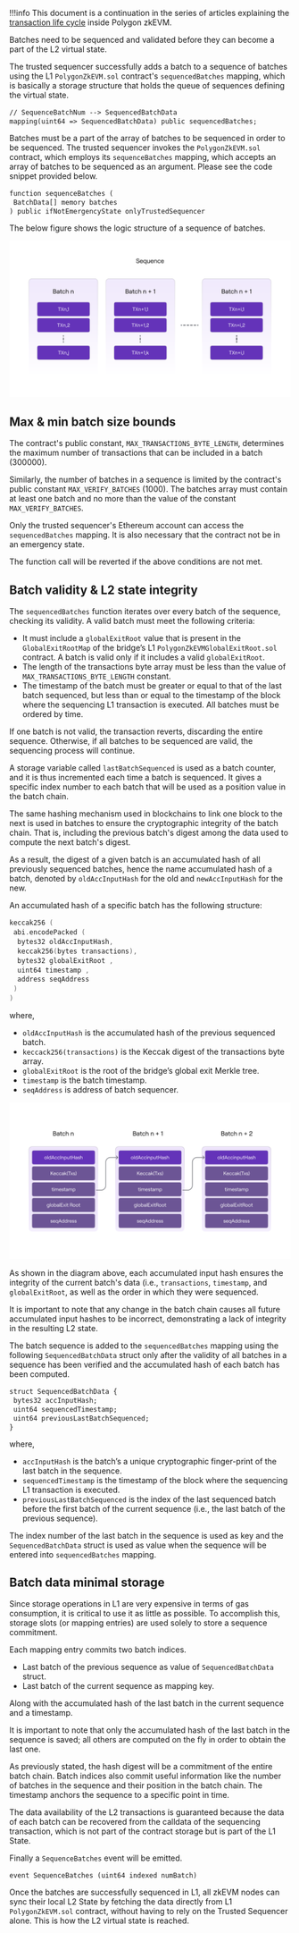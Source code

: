 
!!!info
    This document is a continuation in the series of articles explaining the [transaction life cycle](transaction-execution.md) inside Polygon zkEVM.

Batches need to be sequenced and validated before they can become a part of the L2 virtual state.

The trusted sequencer successfully adds a batch to a sequence of batches using the L1 `PolygonZkEVM.sol` contract's `sequencedBatches` mapping, which is basically a storage structure that holds the queue of sequences defining the virtual state.

```
// SequenceBatchNum --> SequencedBatchData
mapping(uint64 => SequencedBatchData) public sequencedBatches;
```

Batches must be a part of the array of batches to be sequenced in order to be sequenced. The trusted sequencer invokes the `PolygonZkEVM.sol` contract, which employs its `sequenceBatches` mapping, which accepts an array of batches to be sequenced as an argument. Please see the code snippet provided below.

```
function sequenceBatches ( 
 BatchData[] memory batches
) public ifNotEmergencyState onlyTrustedSequencer
```

The below figure shows the logic structure of a sequence of batches.

![An outline of sequenced batches](../../../../img/zkEVM/03l2-sequencing-batches.png)

## Max & min batch size bounds

The contract's public constant, `MAX_TRANSACTIONS_BYTE_LENGTH`, determines the maximum number of transactions that can be included in a batch (300000).

Similarly, the number of batches in a sequence is limited by the contract's public constant `MAX_VERIFY_BATCHES` (1000). The batches array must contain at least one batch and no more than the value of the constant `MAX_VERIFY_BATCHES`.

Only the trusted sequencer's Ethereum account can access the `sequencedBatches` mapping. It is also necessary that the contract not be in an emergency state.

The function call will be reverted if the above conditions are not met.

## Batch validity & L2 state integrity

The `sequencedBatches` function iterates over every batch of the sequence, checking its validity. A valid batch must meet the following criteria:

- It must include a `globalExitRoot` value that is present in the `GlobalExitRootMap` of the bridge’s L1 `PolygonZkEVMGlobalExitRoot.sol` contract. A batch is valid only if it includes a valid `globalExitRoot`.
- The length of the transactions byte array must be less than the value of `MAX_TRANSACTIONS_BYTE_LENGTH` constant.
- The timestamp of the batch must be greater or equal to that of the last batch sequenced, but less than or equal to the timestamp of the block where the sequencing L1 transaction is executed. All batches must be ordered by time.

If one batch is not valid, the transaction reverts, discarding the entire sequence. Otherwise, if all batches to be sequenced are valid, the sequencing process will continue.

A storage variable called `lastBatchSequenced` is used as a batch counter, and it is thus incremented each time a batch is sequenced. It gives a specific index number to each batch that will be used as a position value in the batch chain.

The same hashing mechanism used in blockchains to link one block to the next is used in batches to ensure the cryptographic integrity of the batch chain. That is, including the previous batch's digest among the data used to compute the next batch's digest.

As a result, the digest of a given batch is an accumulated hash of all previously sequenced batches, hence the name accumulated hash of a batch, denoted by `oldAccInputHash` for the old and `newAccInputHash` for the new.

An accumulated hash of a specific batch has the following structure:

```c++
keccak256 ( 
 abi.encodePacked (
  bytes32 oldAccInputHash, 
  keccak256(bytes transactions), 
  bytes32 globalExitRoot ,
  uint64 timestamp ,
  address seqAddress
 )
)
```

​where,

- `oldAccInputHash` is the accumulated hash of the previous sequenced batch.
- `keccack256(transactions)` is the Keccak digest of the transactions byte array.
- `globalExitRoot` is the root of the bridge’s global exit Merkle tree.
- `timestamp` is the batch timestamp.
- `seqAddress` is address of batch sequencer.

![Batch chain structure](../../../../img/zkEVM/04l2-batch-chain-acc-hash.png)

As shown in the diagram above, each accumulated input hash ensures the integrity of the current batch's data (i.e., `transactions`, `timestamp`, and `globalExitRoot`, as well as the order in which they were sequenced.

It is important to note that any change in the batch chain causes all future accumulated input hashes to be incorrect, demonstrating a lack of integrity in the resulting L2 state.

The batch sequence is added to the `sequencedBatches` mapping using the following `SequencedBatchData` struct only after the validity of all batches in a sequence has been verified and the accumulated hash of each batch has been computed.

```
struct SequencedBatchData {
 bytes32 accInputHash;
 uint64 sequencedTimestamp;
 uint64 previousLastBatchSequenced;
}
```

​where,

- `accInputHash` is the batch’s a unique cryptographic finger-print of the last batch in the sequence.
- `sequencedTimestamp` is the timestamp of the block where the sequencing L1 transaction is executed.
- `previousLastBatchSequenced` is the index of the last sequenced batch before the first batch of the current sequence (i.e., the last batch of the previous sequence).

The index number of the last batch in the sequence is used as key and the `SequencedBatchData` struct is used as value when the sequence will be entered into `sequencedBatches` mapping.

## Batch data minimal storage

Since storage operations in L1 are very expensive in terms of gas consumption, it is critical to use it as little as possible. To accomplish this, storage slots (or mapping entries) are used solely to store a sequence commitment.

Each mapping entry commits two batch indices.

- Last batch of the previous sequence as value of `SequencedBatchData` struct.
- Last batch of the current sequence as mapping key.

Along with the accumulated hash of the last batch in the current sequence and a timestamp.

It is important to note that only the accumulated hash of the last batch in the sequence is saved; all others are computed on the fly in order to obtain the last one.

As previously stated, the hash digest will be a commitment of the entire batch chain. Batch indices also commit useful information like the number of batches in the sequence and their position in the batch chain. The timestamp anchors the sequence to a specific point in time.

The data availability of the L2 transactions is guaranteed because the data of each batch can be recovered from the calldata of the sequencing transaction, which is not part of the contract storage but is part of the L1 State.

Finally a `SequenceBatches` event will be emitted.

```solidity
event SequenceBatches (uint64 indexed numBatch)
```

Once the batches are successfully sequenced in L1, all zkEVM nodes can sync their local L2 State by fetching the data directly from L1 `PolygonZkEVM.sol` contract, without having to rely on the Trusted Sequencer alone. This is how the L2 virtual state is reached.
